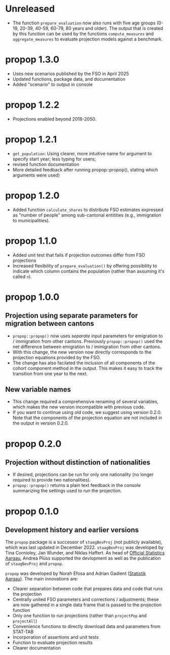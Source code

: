 # Unreleased
- The function `prepare_evaluation` now also runs with five age groups (0-19,
20-39, 40-59, 60-79, 80 years and older). The output that is created by this 
function can be used by the functions `compute_measures` and `aggregate_measures` 
to evaluate projection models against a benchmark. 

# propop 1.3.0
- Uses new scenarios published by the FSO in April 2025
- Updated functions, package data, and documentation 
- Added "scenario" to output in console

# propop 1.2.2
- Projections enabled beyond 2018-2050.

# propop 1.2.1
- `get_population`: Using clearer, more intuitive name for argument to specify
start year; less typing for users; 
- revised function documentation
- More detailed feedback after running propop::propop(), stating which arguments 
were used)

# propop 1.2.0

- Added function `calculate_shares` to distribute FSO estimates expressed as 
"number of people" among sub-cantonal entitities (e.g., immigration to 
municipalities). 

# propop 1.1.0

- Added unit test that fails if projection outcomes differ from FSO projections
- Increased flexibility of `prepare_evaluation()` by offering possibility to 
indicate which column contains the population (rather than assuming it's 
called `n`). 

# propop 1.0.0

## Projection using separate parameters for migration between cantons

- `propop::propop()` now uses *separate* input parameters for emigration to / 
immigration from other cantons. Previously `propop::propop()` used the net 
difference between emigration to / immigration from other cantons. 
- With this change, the new version now directly corresponds to the projection 
equations provided by the FSO.
- The change has also facilated the inclusion of all components of the cohort
component method in the output. This makes it easy to track the transition from 
one year to the next.

## New variable names

- This change required a comprehensive renaming of several variables, which makes
the new version incompatible with previous code. 
- If you want to continue using 
old code, we suggest using version 0.2.0. Note that the components of the 
projection equation are not included in the output in version 0.2.0.

# propop 0.2.0

## Projection without distinction of nationalities

- If desired, projections can be run for only one nationality (no longer
required to provide two nationalities).   
- `propop::propop()` returns a plain text feedback in the console summarizing 
the settings used to run the projection.  

# propop 0.1.0

## Development history and earlier versions

The `propop` package is a successor of `staagBevProj` (not publicly available), 
which was last updated in December 2022. `staagBevProj` was developed by 
Tina Cornioley, Jan Wunder, and Niklas Haffert. As head of [Official Statistics 
Aargau](https://www.ag.ch/de/verwaltung/dfr/statistik), Andrea Plüss supported 
the devlopment as well as the 
publication of `staagBevProj` and `propop`.

`propop` was developed by Norah Efosa and Adrian Gadient 
([Statistik Aargau](https://www.ag.ch/de/verwaltung/dfr/statistik)). 
The main innovations are:

- Clearer separation between code that prepares data and code that runs the 
projection
-	Centrally united FSO parameters and corrections / adjustments; these are now 
gathered in a single data frame that is passed to the projection function
-	Only one function to run projections (rather than `projectPop` and 
`projectAll`)
-	Convenience functions to directly download data and parameters from STAT-TAB
-	Incorporation of assertions and unit tests
-	Function to evaluate projection results 
-	Clearer documentation

